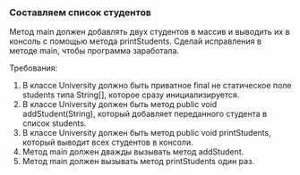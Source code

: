 
### Составляем список студентов

Метод main должен добавлять двух студентов в массив и выводить их в консоль с помощью метода printStudents. Сделай исправления в методе main,
чтобы программа заработала.


Требования:
1.	В классе University должно быть приватное final не статическое поле students типа String[], которое сразу инициализируется.
2.	В классе University должен быть метод public void addStudent(String), который добавляет переданного студента в список students.
3.	В классе University должен быть метод public void printStudents, который выводит всех студентов в консоли.
4.	Метод main должен дважды вызывать метод addStudent.
5.	Метод main должен вызывать метод printStudents один раз.


